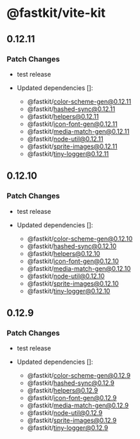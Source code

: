 # @fastkit/vite-kit

## 0.12.11

### Patch Changes

- test release

- Updated dependencies []:
  - @fastkit/color-scheme-gen@0.12.11
  - @fastkit/hashed-sync@0.12.11
  - @fastkit/helpers@0.12.11
  - @fastkit/icon-font-gen@0.12.11
  - @fastkit/media-match-gen@0.12.11
  - @fastkit/node-util@0.12.11
  - @fastkit/sprite-images@0.12.11
  - @fastkit/tiny-logger@0.12.11

## 0.12.10

### Patch Changes

- test release

- Updated dependencies []:
  - @fastkit/color-scheme-gen@0.12.10
  - @fastkit/hashed-sync@0.12.10
  - @fastkit/helpers@0.12.10
  - @fastkit/icon-font-gen@0.12.10
  - @fastkit/media-match-gen@0.12.10
  - @fastkit/node-util@0.12.10
  - @fastkit/sprite-images@0.12.10
  - @fastkit/tiny-logger@0.12.10

## 0.12.9

### Patch Changes

- test release

- Updated dependencies []:
  - @fastkit/color-scheme-gen@0.12.9
  - @fastkit/hashed-sync@0.12.9
  - @fastkit/helpers@0.12.9
  - @fastkit/icon-font-gen@0.12.9
  - @fastkit/media-match-gen@0.12.9
  - @fastkit/node-util@0.12.9
  - @fastkit/sprite-images@0.12.9
  - @fastkit/tiny-logger@0.12.9
